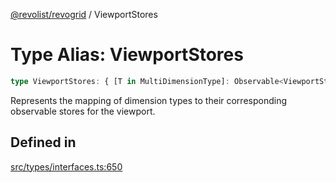 [@revolist/revogrid](README.md) / ViewportStores

# Type Alias: ViewportStores

```ts
type ViewportStores: { [T in MultiDimensionType]: Observable<ViewportState> };
```

Represents the mapping of dimension types to their corresponding observable stores for the viewport.

## Defined in

[src/types/interfaces.ts:650](https://github.com/revolist/revogrid/blob/65763a3c3cbba79c84cbcd4109976d8fec48b078/src/types/interfaces.ts#L650)
